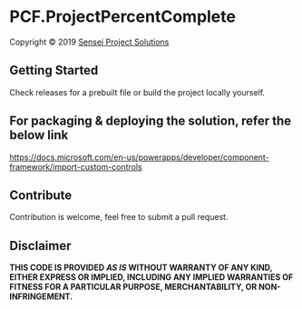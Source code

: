 # PCF.ProjectPercentComplete

Copyright © 2019 [Sensei Project Solutions](https://www.senseiprojectsolutions.com.au/)

## Getting Started

Check releases for a prebuilt file or build the project locally yourself.

## For packaging & deploying the solution, refer the below link

 https://docs.microsoft.com/en-us/powerapps/developer/component-framework/import-custom-controls 
 
## Contribute

Contribution is welcome, feel free to submit a pull request.

## Disclaimer

**THIS CODE IS PROVIDED *AS IS* WITHOUT WARRANTY OF ANY KIND, EITHER EXPRESS OR IMPLIED, INCLUDING ANY IMPLIED WARRANTIES OF FITNESS FOR A PARTICULAR PURPOSE, MERCHANTABILITY, OR NON-INFRINGEMENT.**
